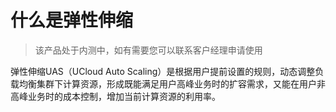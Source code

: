 # 什么是弹性伸缩

> 该产品处于内测中，如有需要您可以联系客户经理申请使用

弹性伸缩UAS（UCloud Auto Scaling）是根据用户提前设置的规则，动态调整负载均衡集群下计算资源，形成既能满足用户高峰业务时的扩容需求，又能在用户非高峰业务时的成本控制，增加当前计算资源的利用率。
